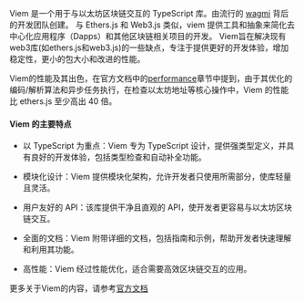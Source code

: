
Viem 是一个用于与以太坊区块链交互的 TypeScript 库。由流行的 [wagmi](https://wagmi.sh/) 背后的开发团队创建。
与 Ethers.js 和 Web3.js 类似，viem 提供工具和抽象来简化去中心化应用程序（Dapps）和其他区块链相关项目的开发。
Viem旨在解决现有web3库(如ethers.js和web3.js)的一些缺点，专注于提供更好的开发体验，增加稳定性，更小的包大小和改进的性能。

Viem的性能及其出色，在官方文档中的[performance](https://viem.sh/docs/introduction#performance)章节中提到，由于其优化的编码/解析算法和异步任务执行，在检查以太坊地址等核心操作中，Viem 的性能比 ethers.js 至少高出 40 倍。

#### Viem 的主要特点
- 以 TypeScript 为重点：Viem 专为 TypeScript 设计，提供强类型定义，并具有良好的开发体验，包括类型检查和自动补全功能。
  
- 模块化设计：Viem 提供模块化架构，允许开发者只使用所需部分，使库轻量且灵活。

- 用户友好的 API：该库提供干净且直观的 API，使开发者更容易与以太坊区块链交互。

- 全面的文档：Viem 附带详细的文档，包括指南和示例，帮助开发者快速理解和利用其功能。

- 高性能：Viem 经过性能优化，适合需要高效区块链交互的应用。

更多关于Viem的内容，请参考[官方文档](https://viem.sh/docs/getting-started)

